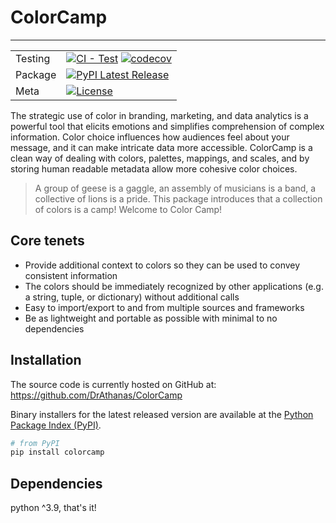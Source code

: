 # ColorCamp
___________
|  |  | 
| --- | --- |
| Testing | [![CI - Test](https://github.com/DrAthanas/ColorCamp/actions/workflows/python-package.yml/badge.svg)](https://github.com/pandas-dev/pandas/actions/workflows/unit-tests.yml) [![codecov](https://codecov.io/gh/DrAthanas/ColorCamp/coverage.svg?branch=main)](https://codecov.io/gh/DrAthanas/ColorCamp) |
| Package | [![PyPI Latest Release](https://img.shields.io/pypi/v/colorcamp.svg)](https://pypi.org/project/colorcamp/) |
| Meta | [![License](https://img.shields.io/badge/License-Apache_2.0-blue.svg)](https://github.com/DrAthanas/ColorCamp/blob/main/LICENSE)|

The strategic use of color in branding, marketing, and data analytics is a powerful tool that elicits emotions and simplifies comprehension of complex information. Color choice influences how audiences feel about your message, and it can make intricate data more accessible. ColorCamp is a clean way of dealing with colors, palettes, mappings, and scales, and by storing human readable metadata allow more cohesive color choices.  

> A group of geese is a gaggle, an assembly of musicians is a band, a collective of lions is a pride. This package introduces that a collection of colors is a camp! Welcome to Color Camp!

## Core tenets
* Provide additional context to colors so they can be used to convey consistent information
* The colors should be immediately recognized by other applications (e.g. a string, tuple, or dictionary) without additional calls
* Easy to import/export to and from multiple sources and frameworks
* Be as lightweight and portable as possible with minimal to no dependencies 

## Installation
The source code is currently hosted on GitHub at:
https://github.com/DrAthanas/ColorCamp

Binary installers for the latest released version are available at the [Python
Package Index (PyPI)](https://pypi.org/project/colorcamp).

```sh
# from PyPI
pip install colorcamp
```

## Dependencies
python ^3.9, that's it!


